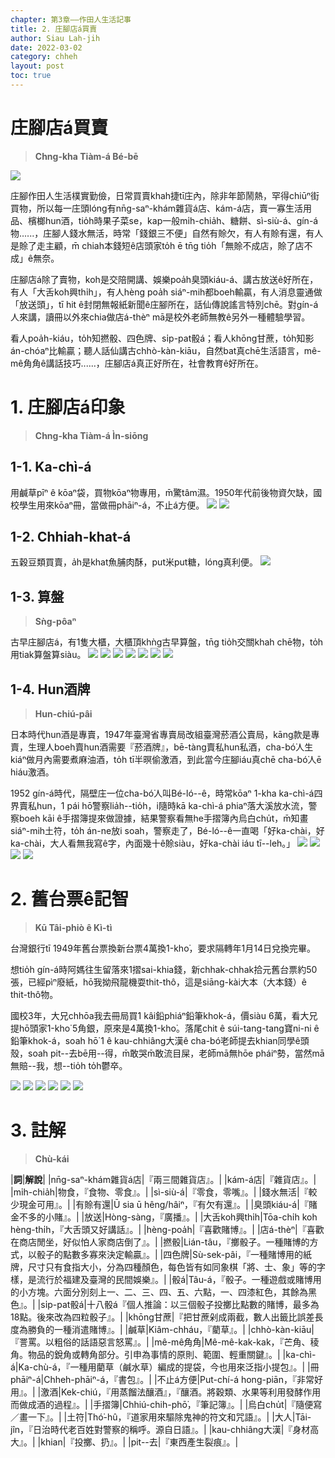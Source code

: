 ```yaml
---
chapter: 第3章——作田人生活記事
title: 2. 庄腳店á買賣
author: Siau Lah-jih
date: 2022-03-02
category: chheh
layout: post
toc: true
---
```


# 庄腳店á買賣
> **Chng-kha Tiàm-á Bé-bē**

![](../too5/06/6-4-1.庄腳店仔.jpg)

庄腳作田人生活樸實勤儉，日常買賣khah捷tī庄內，除非年節鬧熱，罕得chiūⁿ街買物，所以每一庄頭lóng有nn̄g-saⁿ-khám雜貨á店、kám-á店，賣一寡生活用品、檳榔hun酒，tio̍h時果子菜se，kap一般mi̍h-chia̍h、糖餅、sì-siù-á、gín-á物‥‥‥，庄腳人錢水無活，時常「錢銀三不便」自然有賒欠，有人有賒有還，有人是賒了走主顧，m̄ chiah本錢短ê店頭家to̍h ē tn̄g tio̍h「無賒不成店，賒了店不成」ê無奈。

庄腳店á除了賣物，koh是交陪開講、娛樂poa̍h臭頭kiáu-á、講古放送ê好所在，有人「大舌koh興thi̍h」，有人hèng poa̍h siáⁿ-mih都boeh輸贏，有人消息靈通做「放送頭」，tī hit ê封閉無報紙新聞ê庄腳所在，話仙傳說謠言特別chē。對gín-á人來講，讀冊以外來chia做店á-thèⁿ mā是校外老師無教ê另外一種體驗學習。

看人poa̍h-kiáu，to̍h知撚骰、四色牌、si̍p-pat骰á；看人khōng甘蔗，to̍h知影án-chóaⁿ比輸贏；聽人話仙講古chhò-kàn-kiāu，自然bat真chē生活語言，mê-mê角角ê講話技巧‥‥‥，庄腳店á真正好所在，社會教育ê好所在。

# 1. 庄腳店á印象
> **Chng-kha Tiàm-á Ìn-siōng**
## 1-1. Ka-chì-á

用鹹草pīⁿ ê kōaⁿ袋，買物kōaⁿ物專用，m̄驚tâm濕。1950年代前後物資欠缺，國校學生用來kōaⁿ冊，當做冊phāiⁿ-á，不止á方便。
![](../too5/06/6-4-1-1.茭薦仔.jpg)
![](../too5/06/6-4-1-2.茭薦仔.jpg)

## 1-2. Chhiah-khat-á

五穀豆類買賣，a̍h是khat魚脯肉酥，put米put糖，lóng真利便。
![](../too5/06/6-4-2-1.米挑.jpg)

## 1-3. 算盤
> **Sǹg-pôaⁿ**

古早庄腳店á，有1隻大櫃，大櫃頂khǹg古早算盤，tn̄g tio̍h交關khah chē物，to̍h用tiak算盤算siàu。
![](../too5/06/6-7-1.算盤.jpg)
![](../too5/06/6-7-2.算盤.jpg)
![](../too5/06/6-7-3.算盤.jpg)
![](../too5/06/6-7-4.算盤.jpg)
![](../too5/06/6-7-5.算盤.jpg)
![](../too5/06/6-7-6.算盤.jpg)
![](../too5/06/6-7-7.算盤.jpg)

## 1-4. Hun酒牌
> **Hun-chiú-pâi**

日本時代hun酒是專賣，1947年臺灣省專賣局改組臺灣菸酒公賣局，kāng款是專賣，生理人boeh賣hun酒需要『菸酒牌』，bē-tàng賣私hun私酒，cha-bó͘人生kiáⁿ做月內需要煮麻油酒，to̍h tī半暝偷激酒，到此當今庄腳iáu真chē cha-bó͘人ē hiáu激酒。

1952 gín-á時代，隔壁庄一位cha-bó͘人叫Bé-ló--ê，時常kōaⁿ 1-kha ka-chì-á四界賣私hun，1 pái hō͘警察lia̍h--tio̍h，i隨時kā ka-chì-á phiaⁿ落大溪放水流，警察boeh kāi ê手摺簿提來做證據，結果警察看無he手摺簿內烏白chu̍t，m̄知畫siáⁿ-mih土符，to̍h án-ne放i soah，警察走了，Bé-ló--ê一直喝「好ka-chài，好ka-chài，大人看無我寫ê字，內面幾十ê賒siàu，好ka-chài iáu tī--leh。」
![](../too5/06/6-5-1.菸酒牌.jpg)
![](../too5/06/6-5-2.菸酒牌.jpg)
![](../too5/06/6-5-3.掛牌香煙.jpg)
![](../too5/06/6-5-4.商品掛牌.jpg)

# 2. 舊台票ê記智
> **Kū Tâi-phiò ê Kì-tì**

台灣銀行tī 1949年舊台票換新台票4萬換1-kho͘，要求隔轉年1月14日兌換完畢。

想tio̍h gín-á時阿媽往生留落來1摺sai-khia錢，新chhak-chhak拾元舊台票約50張，已經pìⁿ廢紙，hō͘我拗飛龍機耍thit-thô，這是siāng-kài大本（大本錢）ê thit-thô物。

國校3年，大兄chhōa我去冊局買1 kâi鉛phiáⁿ鉛筆khok-á，價siàu 6萬，看大兄提hō͘頭家1-kho͘ 5角銀，原來是4萬換1-kho͘。落尾chit ê súi-tang-tang寶ni-ni ê鉛筆khok-á，soah hō͘ 1 ê kau-chhiâng大漢ê cha-bó͘老師提去khian同學ê頭殼，soah pit--去bē用--得，m̄敢哭m̄敢流目屎，老師mā無hōe pháiⁿ勢，當然mā無賠--我，想--tio̍h to̍h鬱卒。

![](../too5/06/6-8-1.舊台票.jpg)
![](../too5/06/6-8-2.舊台票.jpg) 
![](../too5/06/6-8-3.舊台票五分.jpg)
![](../too5/06/6-8-4.舊台票5角.jpg)
![](../too5/06/6-8-5.舊台票.jpg)
![](../too5/06/6-8-6.舊台票壹百圓.jpg)


# 3. 註解
> **Chù-kái**

|**詞**|**解說**|
|nn̄g-saⁿ-khám雜貨á店|『兩三間雜貨店』。|
|kám-á店|『雜貨店』。|
|mi̍h-chia̍h|物食，『食物、零食』。|
|sì-siù-á|『零食，零嘴』。|
|錢水無活|『較少現金可用』。|
|有賒有還|Ū sia ū hêng/hâiⁿ，『有欠有還』。|
|臭頭kiáu-á|『賭金不多的小賭』。|
|放送|Hòng-sàng，『廣播』。|
|大舌koh興thi̍h|Tōa-chi̍h koh hèng-thi̍h，『大舌頭又好講話』。|
|hèng-poa̍h|『喜歡賭博』。|
|店á-thèⁿ|『喜歡在商店閒坐，好似怕人家商店倒了』。|
|撚骰|Lián-tâu，『擲骰子。一種賭博的方式，以骰子的點數多寡來決定輸贏』。|
|四色牌|Sù-sek-pâi，『一種賭博用的紙牌，尺寸只有食指大小，分為四種顏色，每色皆有如同象棋「將、士、象」等的字樣，是流行於福建及臺灣的民間娛樂』。|
|骰á|Tâu-á，『骰子。一種遊戲或賭博用的小方塊。六面分別刻上一、二、三、四、五、六點，一、四漆紅色，其餘為黑色』。|
|si̍p-pat骰á|十八骰á『個人推論：以三個骰子投擲比點數的賭博，最多為18點。後來改為四粒骰子』。|
|khōng甘蔗|『把甘蔗剁成兩截，數人出籤比誤差長度為勝負的一種消遣賭博』。|
|鹹草|Kiâm-chháu，『藺草』。|
|chhò-kàn-kiāu|『詈罵。以粗俗的話語惡言怒罵』。|
|mê-mê角角|Mê-mê-kak-kak，『芒角、稜角。物品的銳角或轉角部分。引申為事情的原則、範圍、輕重關鍵』。|
|ka-chì-á|Ka-chù-á，『一種用藺草（鹹水草）​編成的提袋，今也用來泛指小提包』。|
|冊phāiⁿ-á|Chheh-phāiⁿ-á，『書包』。|
|不止á方便|Put-chí-á hong-piān，『非常好用』。|
|激酒|Kek-chiú，『用蒸餾法釀酒』，『釀酒。將穀類、水果等利用發酵作用而做成酒的過程』。|
|手摺簿|Chhiú-chih-phō͘，『筆記簿』。|
|烏白chu̍t|『隨便寫／畫一下』。|
|土符|Thó͘-hû，『道家用來驅除鬼神的符文和咒語』。|
|大人|Tāi-jîn，『日治時代老百姓對警察的稱呼。源自日語』。|
|kau-chhiâng大漢|『身材高大』。|
|khian|『投擲、扔』。|
|pit--去|『東西產生裂痕』。|
